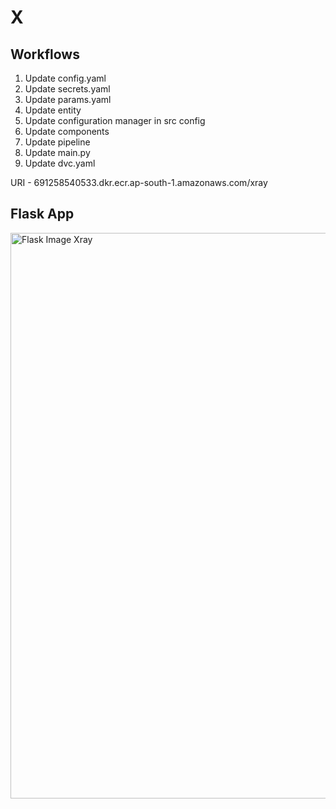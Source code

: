 # X

## Workflows

1. Update config.yaml
2. Update secrets.yaml
3. Update params.yaml
4. Update entity
5. Update configuration manager in src config
6. Update components
7. Update pipeline
8. Update main.py
9. Update dvc.yaml

URI - 691258540533.dkr.ecr.ap-south-1.amazonaws.com/xray

## Flask App
<img width="905" alt="Flask Image Xray" src="https://github.com/sandesh0202/Xray-for-Pneumonia/assets/74035326/4e65bd5a-d7bf-4502-bdb5-7d12ce3bb99d">
